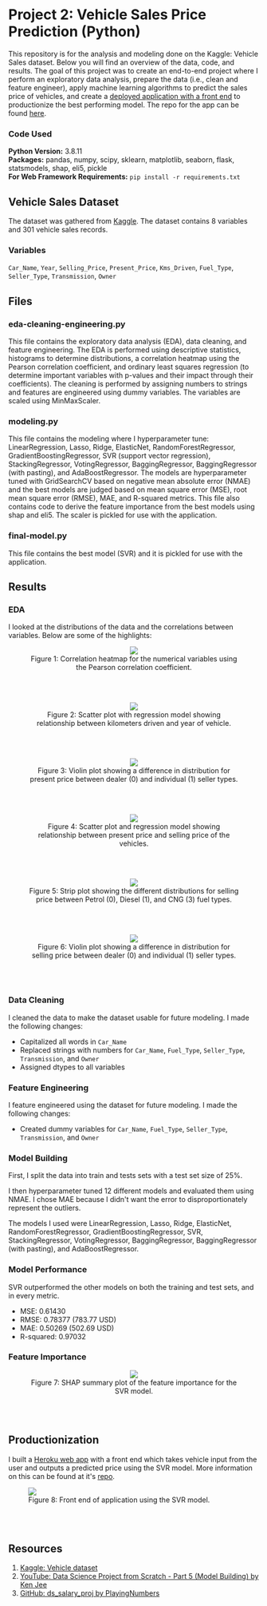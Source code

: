 # Project 2: Vehicle Sales Price Prediction (Python)

This repository is for the analysis and modeling done on the Kaggle: Vehicle Sales dataset. Below you will find an overview of the data, code, and results. The goal of this project was to create an end-to-end project where I perform an exploratory data analysis, prepare the data (i.e., clean and feature engineer), apply machine learning algorithms to predict the sales price of vehicles, and create a [deployed application with a front end](https://predict-vehicle-price.herokuapp.com/) to productionize the best performing model. The repo for the app can be found [here](https://github.com/MichaelBryantDS/vehicle-price-pred-app).

### Code Used 

**Python Version:** 3.8.11 <br />
**Packages:** pandas, numpy, scipy, sklearn, matplotlib, seaborn, flask, statsmodels, shap, eli5, pickle<br />
**For Web Framework Requirements:**  ```pip install -r requirements.txt```  

## Vehicle Sales Dataset

The dataset was gathered from [Kaggle](https://www.kaggle.com/nehalbirla/vehicle-dataset-from-cardekho). The dataset contains 8 variables and 301 vehicle sales records.

### Variables

`Car_Name`, `Year`, `Selling_Price`, `Present_Price`, `Kms_Driven`, `Fuel_Type`, `Seller_Type`, `Transmission`, `Owner`

## Files

### eda-cleaning-engineering.py

This file contains the exploratory data analysis (EDA), data cleaning, and feature engineering. The EDA is performed using descriptive statistics, histograms to determine distributions, a correlation heatmap using the Pearson correlation coefficient, and ordinary least squares regression (to determine important variables with p-values and their impact through their coefficients). The cleaning is performed by assigning numbers to strings and features are engineered using dummy variables. The variables are scaled using MinMaxScaler.

### modeling.py

This file contains the modeling where I hyperparameter tune: LinearRegression, Lasso, Ridge, ElasticNet, RandomForestRegressor, GradientBoostingRegressor, SVR (support vector regression), StackingRegressor, VotingRegressor, BaggingRegressor, BaggingRegressor (with pasting), and AdaBoostRegressor. The models are hyperparameter tuned with GridSearchCV based on negative mean absolute error (NMAE) and the best models are judged based on mean square error (MSE), root mean square error (RMSE), MAE, and R-squared metrics. This file also contains code to derive the feature importance from the best models using shap and eli5. The scaler is pickled for use with the application.

### final-model.py

This file contains the best model (SVR) and it is pickled for use with the application.

## Results

### EDA

I looked at the distributions of the data and the correlations between variables. Below are some of the highlights:

<div align="center">
  
<figure>
<img src="images/corr-heatmap.jpg"><br/>
  <figcaption>Figure 1: Correlation heatmap for the numerical variables using the Pearson correlation coefficient.</figcaption>
</figure>
<br/><br/>
  
</div>

<div align="center">
  
<figure>
<img src="images/kms-year.jpg"><br/>
  <figcaption>Figure 2: Scatter plot with regression model showing relationship between kilometers driven and year of vehicle.</figcaption>
</figure>
<br/><br/>
  
</div>

<div align="center">
  
<figure>
<img src="images/present-price-seller-type.jpg"><br/>
  <figcaption>Figure 3: Violin plot showing a difference in distribution for present price between dealer (0) and individual (1) seller types.</figcaption>
</figure>
<br/><br/>
  
</div>

<div align="center">
  
<figure>
<img src="images/present-price-selling-price.jpg"><br/>
  <figcaption>Figure 4: Scatter plot and regression model showing relationship between present price and selling price of the vehicles.</figcaption>
</figure>
<br/><br/>
  
</div>

<div align="center">
  
<figure>
<img src="images/selling-price-fuel-type.jpg"><br/>
  <figcaption>Figure 5: Strip plot showing the different distributions for selling price between Petrol (0), Diesel (1), and CNG (3) fuel types.</figcaption>
</figure>
<br/><br/>
  
</div>

<div align="center">
  
<figure>
<img src="images/selling-price-seller-type.jpg"><br/>
  <figcaption>Figure 6: Violin plot showing a difference in distribution for selling price between dealer (0) and individual (1) seller types.</figcaption>
</figure>
<br/><br/>
  
</div>

### Data Cleaning

I cleaned the data to make the dataset usable for future modeling. I made the following changes:
* Capitalized all words in `Car_Name`
* Replaced strings with numbers for `Car_Name`, `Fuel_Type`, `Seller_Type`, `Transmission`, and `Owner`
* Assigned dtypes to all variables

### Feature Engineering

I feature engineered using the dataset for future modeling. I made the following changes:
* Created dummy variables for `Car_Name`, `Fuel_Type`, `Seller_Type`, `Transmission`, and `Owner`

### Model Building

First, I split the data into train and tests sets with a test set size of 25%.

I then hyperparameter tuned 12 different models and evaluated them using NMAE. I chose MAE because I didn't want the error to disproportionately represent the outliers.

The models I used were LinearRegression, Lasso, Ridge, ElasticNet, RandomForestRegressor, GradientBoostingRegressor, SVR, StackingRegressor, VotingRegressor, BaggingRegressor, BaggingRegressor (with pasting), and AdaBoostRegressor.

### Model Performance

SVR outperformed the other models on both the training and test sets, and in every metric. <br />
* MSE: 0.61430
* RMSE: 0.78377 (783.77 USD)
* MAE: 0.50269 (502.69 USD)
* R-squared: 0.97032

### Feature Importance

<div align="center">
  
<figure>
<img src="images/shap-results.jpg"><br/>
  <figcaption>Figure 7: SHAP summary plot of the feature importance for the SVR model.</figcaption>
</figure>
<br/><br/>
  
</div>

## Productionization

I built a [Heroku web app](https://predict-vehicle-price.herokuapp.com/) with a front end which takes vehicle input from the user and outputs a predicted price using the SVR model. More information on this can be found at it's [repo](https://github.com/MichaelBryantDS/vehicle-price-pred-app).

<figure>
<img src="images/web-app.jpg"><br/>
  <figcaption>Figure 8: Front end of application using the SVR model.</figcaption>
</figure>
<br/><br/>
  
</div>

## Resources

1. [Kaggle: Vehicle dataset](https://www.kaggle.com/nehalbirla/vehicle-dataset-from-cardekho)
2. [YouTube: Data Science Project from Scratch - Part 5 (Model Building) by Ken Jee](https://www.youtube.com/watch?v=7O4dpR9QMIM)
3. [GitHub: ds_salary_proj by PlayingNumbers](https://github.com/PlayingNumbers/ds_salary_proj)

